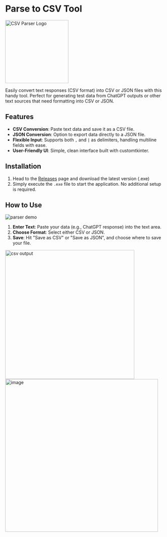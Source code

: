 # Parse to CSV Tool
<img src="https://github.com/user-attachments/assets/ba86bc79-92e4-4ca6-87ca-7b7ca6d3d82b" alt="CSV Parser Logo" width="200"/>


Easily convert text responses (CSV format) into CSV or JSON files with this handy tool. Perfect for generating test data from ChatGPT outputs or other text sources that need formatting into CSV or JSON.

## Features

- **CSV Conversion**: Paste text data and save it as a CSV file.
- **JSON Conversion**: Option to export data directly to a JSON file.
- **Flexible Input**: Supports both `,` and `|` as delimiters, handling multiline fields with ease.
- **User-Friendly UI**: Simple, clean interface built with customtkinter.

## Installation

1. Head to the [Releases](https://github.com/srimur/ParseToCSVtool/releases) page and download the latest version (.exe)
2. Simply execute the `.exe` file to start the application. No additional setup is required.

## How to Use
![parser demo](https://github.com/user-attachments/assets/b51bf790-ea29-49a5-a520-87d716e37681)

1. **Enter Text**: Paste your data (e.g., ChatGPT response) into the text area.
2. **Choose Format**: Select either CSV or JSON.
3. **Save**: Hit "Save as CSV" or "Save as JSON", and choose where to save your file.
<img width="409" alt="csv output" src="https://github.com/user-attachments/assets/2f3a2a11-2e9e-4cf6-be39-a4203e841f70">
<img width="484" alt="image" src="https://github.com/user-attachments/assets/a9d6e087-8fd0-4597-a942-7c8131d5885e">

